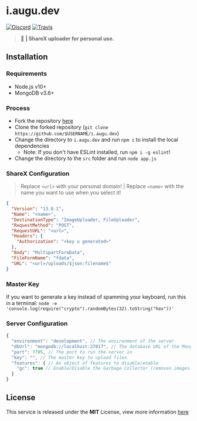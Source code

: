 # i.augu.dev
[![Discord](https://discordapp.com/api/guilds/382725233695522816/embed.png)](https://discord.gg/yDnbEDH) [![Travis](https://travis-ci.org/auguwu/i.augu.dev.svg?branch=master)](https://travis-ci.org/github/auguwu/i.augu.dev)

> :sparkling_heart: **| ShareX uploader for personal use.**

## Installation
### Requirements
- Node.js v10+
- MongoDB v3.6+

### Process
- Fork the repository [here](https://github.com/auguwu/i.augu.dev/fork)
- Clone the forked repository (``git clone https://github.com/$USERNAME/i.augu.dev``)
- Change the directory to `i.augu.dev` and run `npm i` to install the local dependencies
  - Note: If you don't have ESLint installed, run `npm i -g eslint`!
- Change the directory to the `src` folder and run `node app.js`

### ShareX Configuration
> Replace `<url>` with your personal domain! | Replace `<name>` with the name you want to use when you select it!

```json
{
  "Version": "13.0.1",
  "Name": "<name>",
  "DestinationType": "ImageUploader, FileUploader",
  "RequestMethod": "POST",
  "RequestURL": "<url>",
  "Headers": {
    "Authorization": "<key u generated>"
  },
  "Body": "MultipartFormData",
  "FileFormName": "fdata",
  "URL": "<url>/uploads/$json:filename$"
}
```

### Master Key
If you want to generate a key instead of spamming your keyboard, run this in a terminal: `node -e 'console.log(require("crypto").randomBytes(32).toString("hex"))'`

### Server Configuration
```js
{
  "environment": "development", // The environment of the server
  "dbUrl": "mongodb://localhost:27017", // The database URL of the MongoDB instance
  "port": 7795, // The port to run the server in
  "key": "", // The master key to upload files
  "features": { // An object of features to disable/enable
    "gc": true // Enable/Disable the Garbage Collector (removes images per week)
  }
}
```

## License
This service is released under the **MIT** License, view more information [here](/LICENSE)
